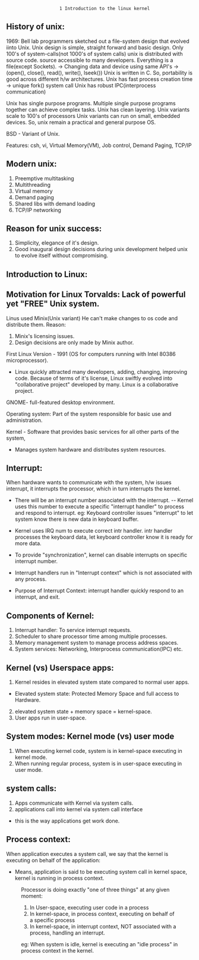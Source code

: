 						1 Introduction to the linux kernel
History of unix:
----------------
1969: Bell lab programmers sketched out a file-system design that evolved iinto Unix.
Unix design is simple, straight forward and basic design.
Only 100's of system-calls(not 1000's of system calls)
unix is distributed with source code. source accessible to many developers.
Everything is a file(except Sockets).
-> Changing data and device using same API's
-> (open(), close(), read(), write(), lseek())
Unix is written in C. So, portability is good across different h/w architectures.
Unix has fast process creation time
-> unique fork() system call
Unix has robust IPC(interprocess communication)

Unix has single purpose programs. Multiple single purpose programs together can achieve 
complex tasks.
Unix has clean layering.
Unix variants scale to 100's of processors
Unix variants can run on small, embedded devices.
So, unix remain a practical and general purpose OS.

BSD - Variant of Unix.

Features:
csh, vi, Virtual Memory(VM), Job control, Demand Paging, TCP/IP

Modern unix:
------------
1. Preemptive multitasking
2. Multithreading
3. Virtual memory
4. Demand paging
5. Shared libs with demand loading
6. TCP/IP networking

Reason for unix success:
------------------------
1. Simplicity, elegance of it's design.
2. Good inaugural design decisions during unix development helped unix to evolve itself without compromising.

Introduction to Linux:
----------------------
Motivation for Linux Torvalds: Lack of powerful yet "FREE" Unix system.
------------------------------
Linus used Minix(Unix variant)
He can't make changes to os code and distribute them. Reason: 
1. Minix's licensing issues.
2. Design decisions are only made by Minix author.

First Linux Version - 1991 (OS for computers running with Intel 80386 microprocessor).
- Linux quickly attracted many developers, adding, changing, improving code. Because of terms of it's license, Linux swiftly evolved into "collaborative project"
developed by many.
Linux is a collaborative project.

GNOME- full-featured desktop environment.

Operating system: Part of the system responsible for basic use and administration.

Kernel - Software that provides basic services for all other parts of the system, 
- Manages system hardware and distributes system resources.

Interrupt: 
----------
When hardware wants to communicate with the system, h/w issues interrupt, it interrupts the processor, which in turn interrupts the kernel.
- There will be an interrupt number associated with the interrupt.
-- Kernel uses this number to execute a specific "interrupt handler" to process and respond to interrupt.
eg: Keyboard controller issues "interrupt" to let system know there is new data in keyboard buffer.
- Kernel uses IRQ num to execute correct intr handler. intr handler processes the keyboard data, let keyboard controller know it is ready for more data.

- To provide "synchronization", kernel can disable interrupts on specific interrupt number.
- Interrupt handlers run in "Interrupt context" which is not associated with any process.
- Purpose of Interrupt Context: interrupt handler quickly respond to an interrupt, and exit.


Components of Kernel:
---------------------
1. Interrupt handler: To service interrupt requests.
2. Scheduler to share processor time among multiple processes.
3. Memory management system to manage process address spaces.
4. System services: Networking, Interprocess communication(IPC) etc.

Kernel (vs) Userspace apps:
---------------------------
1. Kernel resides in elevated system state compared to normal user apps.
- Elevated system state: Protected Memory Space and full access to Hardware.
2. elevated system state + memory space = kernel-space.
3. User apps run in user-space.

System modes: Kernel mode (vs) user mode
-----------------------------------------
1. When executing kernel code, system is in kernel-space executing in kernel mode.
2. When running regular process, system is in user-space executing in user mode.

system calls:
-------------
1. Apps communicate with Kernel via system calls.
2. applications call into kernel via system call interface
- this is the way applications get work done.

Process context:
-----------------
When application executes a system call, we say that the kernel is executing on behalf of the application:
- Means, application is said to be executing system call in kernel space, kernel is running in process context.

<Figure 1.1>

Processor is doing exactly "one of three things" at any given moment:
1. In User-space,  executing user code in a process
2. In kernel-space, in process context, executing on behalf of a specific process
3. In kernel-space, in interrupt context, NOT associated with a process, handling an interrupt.

eg: When system is idle, kernel is executing an "idle process" in process context in the kernel.


